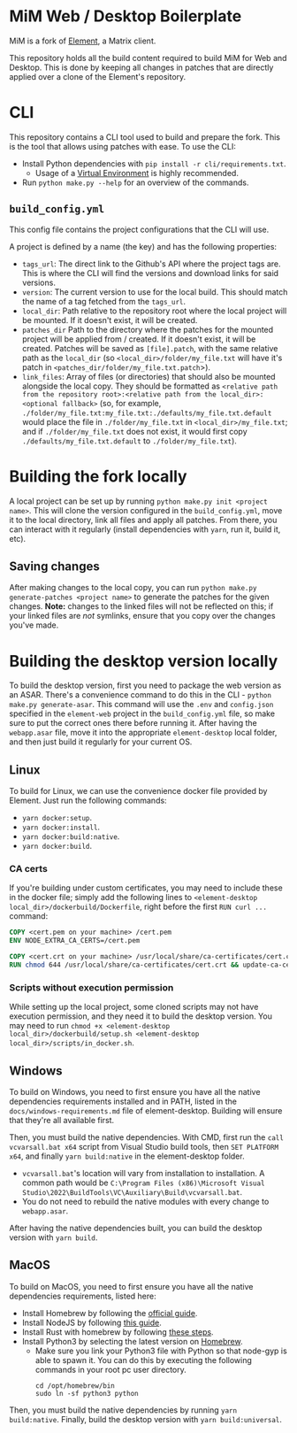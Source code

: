 MiM Web / Desktop Boilerplate
===
MiM is a fork of [Element](https://element.io/), a Matrix client.

This repository holds all the build content required to build MiM for Web and Desktop. This is done by keeping all changes in patches that are directly applied over a clone of the Element's repository.


# CLI
This repository contains a CLI tool used to build and prepare the fork. This is the tool that allows using patches with ease. To use the CLI:
- Install Python dependencies with `pip install -r cli/requirements.txt`.
  - Usage of a [Virtual Environment](https://docs.python.org/3/library/venv.html) is highly recommended.
- Run `python make.py --help` for an overview of the commands.

## `build_config.yml`
This config file contains the project configurations that the CLI will use.

A project is defined by a name (the key) and has the following properties:
- `tags_url`: The direct link to the Github's API where the project tags are. This is where the CLI will find the versions and download links for said versions.
- `version`: The current version to use for the local build. This should match the name of a tag fetched from the `tags_url`.
- `local_dir`: Path relative to the repository root where the local project will be mounted. If it doesn't exist, it will be created.
- `patches_dir` Path to the directory where the patches for the mounted project will be applied from / created. If it doesn't exist, it will be created. Patches will be saved as `[file].patch`, with the same relative path as the `local_dir` (so `<local_dir>/folder/my_file.txt` will have it's patch in `<patches_dir/folder/my_file.txt.patch`>).
- `link_files`: Array of files (or directories) that should also be mounted alongside the local copy. They should be formatted as `<relative path from the repository root>:<relative path from the local_dir>:<optional fallback>` (so, for example, `./folder/my_file.txt:my_file.txt:./defaults/my_file.txt.default` would place the file in `./folder/my_file.txt` in `<local_dir>/my_file.txt`; and if `./folder/my_file.txt` does not exist, it would first copy `./defaults/my_file.txt.default` to `./folder/my_file.txt`).


# Building the fork locally
A local project can be set up by running `python make.py init <project name>`. This will clone the version configured in the `build_config.yml`, move it to the local directory, link all files and apply all patches. From there, you can interact with it regularly (install dependencies with `yarn`, run it, build it, etc).

## Saving changes
After making changes to the local copy, you can run `python make.py generate-patches <project name>` to generate the patches for the given changes. **Note:** changes to the linked files will not be reflected on this; if your linked files are _not_ symlinks, ensure that you copy over the changes you've made.


# Building the desktop version locally
To build the desktop version, first you need to package the web version as an ASAR. There's a convenience command to do this in the CLI - `python make.py generate-asar`. This command will use the `.env` and `config.json` specified in the `element-web` project in the `build_config.yml` file, so make sure to put the correct ones there before running it. After having the `webapp.asar` file, move it into the appropriate `element-desktop` local folder, and then just build it regularly for your current OS.

## Linux
To build for Linux, we can use the convenience docker file provided by Element. Just run the following commands:
- `yarn docker:setup`.
- `yarn docker:install`.
- `yarn docker:build:native`.
- `yarn docker:build`.

### CA certs
If you're building under custom certificates, you may need to include these in the docker file; simply add the following lines to `<element-desktop local_dir>/dockerbuild/Dockerfile`, right before the first `RUN curl ...` command:

```dockerfile
COPY <cert.pem on your machine> /cert.pem
ENV NODE_EXTRA_CA_CERTS=/cert.pem

COPY <cert.crt on your machine> /usr/local/share/ca-certificates/cert.crt
RUN chmod 644 /usr/local/share/ca-certificates/cert.crt && update-ca-certificates
```

### Scripts without execution permission
While setting up the local project, some cloned scripts may not have execution permission, and they need it to build the desktop version. You may need to run `chmod +x <element-desktop local_dir>/dockerbuild/setup.sh <element-desktop local_dir>/scripts/in_docker.sh`.

## Windows
To build on Windows, you need to first ensure you have all the native dependencies requirements installed and in PATH, listed in the `docs/windows-requirements.md` file of element-desktop. Building will ensure that they're all available first.

Then, you must build the native dependencies. With CMD, first run the `call vcvarsall.bat x64` script from Visual Studio build tools, then `SET PLATFORM x64`, and finally `yarn build:native` in the element-desktop folder.
- `vcvarsall.bat`'s location will vary from installation to installation. A common path would be `C:\Program Files (x86)\Microsoft Visual Studio\2022\BuildTools\VC\Auxiliary\Build\vcvarsall.bat`.
- You do not need to rebuild the native modules with every change to `webapp.asar`.

After having the native dependencies built, you can build the desktop version with `yarn build`.

## MacOS
To build on MacOS, you need to first ensure you have all the native dependencies requirements, listed here:
  - Install Homebrew by following the [official guide](https://brew.sh/).
  - Install NodeJS by following [this guide](https://nodejs.org/en/download).
  - Install Rust with homebrew by following [these steps](https://formulae.brew.sh/formula/rust#default).
  - Install Python3 by selecting the latest version on [Homebrew](https://formulae.brew.sh/formula/python@3.12).
    - Make sure you link your Python3 file with Python so that node-gyp is able to spawn it. You can do this by executing the following commands in your root pc user directory.
        ```
        cd /opt/homebrew/bin
        sudo ln -sf python3 python
        ```

Then, you must build the native dependencies by running `yarn build:native`. Finally, build the desktop version with `yarn build:universal`.
